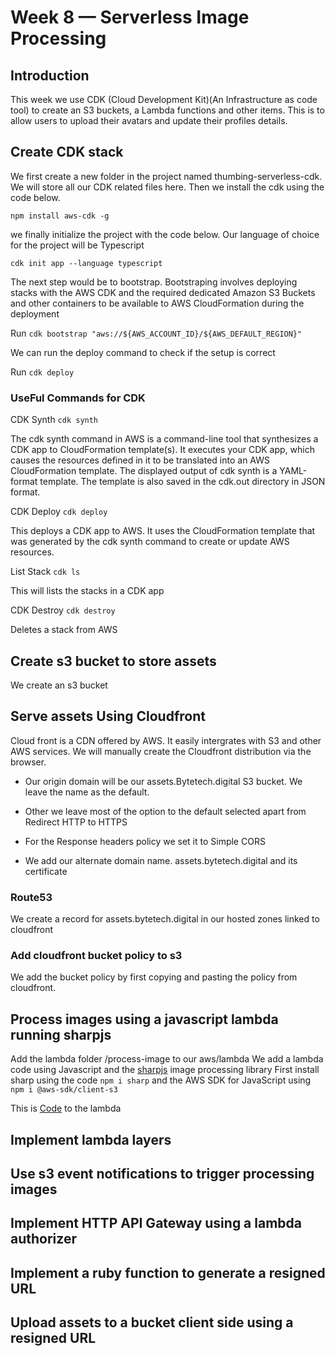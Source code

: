 # Week 8 — Serverless Image Processing

## Introduction
This week we use CDK (Cloud Development Kit)(An Infrastructure as code tool) to create an S3 buckets, a Lambda functions and other items. This is to allow users to upload their avatars and update their profiles details.
## Create CDK stack
We first create a new folder in the project named thumbing-serverless-cdk. We will store all our CDK related files here.
Then we install the cdk using the code below.

```npm install aws-cdk -g  ```

we finally initialize the project with the code below. Our language of choice for the project will be Typescript

``` cdk init app --language typescript ```

The next step would be to bootstrap. Bootstraping involves deploying stacks with the AWS CDK and the required dedicated Amazon S3 Buckets and other containers to be available to AWS CloudFormation during the deployment

Run ``` cdk bootstrap "aws://${AWS_ACCOUNT_ID}/${AWS_DEFAULT_REGION}" ```

We can run the deploy command to check if the setup is correct

Run ```cdk deploy ```


### UseFul Commands for CDK
CDK Synth ``` cdk synth ```

The cdk synth command in AWS is a command-line tool that synthesizes a CDK app to CloudFormation template(s). It executes your CDK app, which causes the resources defined in it to be translated into an AWS CloudFormation template. The displayed output of cdk synth is a YAML-format template. The template is also saved in the cdk.out directory in JSON format.

CDK Deploy ``` cdk deploy ```

This deploys a CDK app to AWS. It uses the CloudFormation template that was generated by the cdk synth command to create or update AWS resources.

List Stack ``` cdk ls ```

This will lists the stacks in a CDK app

CDK Destroy ``` cdk destroy ```

Deletes a stack from AWS

 
## Create s3 bucket to store assets

We create an s3 bucket


## Serve assets Using Cloudfront
Cloud front is a CDN offered by AWS. It easily intergrates with S3 and other AWS services. We will manually create the Cloudfront distribution via the browser.

* Our origin domain will be our assets.Bytetech.digital S3 bucket. We leave the name as the default.

* Other we leave most of the option to the default selected apart from Redirect HTTP to HTTPS

* For the Response headers policy we set it to Simple CORS

* We add our alternate domain name. assets.bytetech.digital and its certificate

### Route53
We create a record for assets.bytetech.digital in our hosted zones linked to cloudfront

### Add cloudfront bucket policy to s3
We add the bucket policy by first copying and pasting the policy from cloudfront.

## Process images using a javascript lambda running sharpjs
Add the lambda folder /process-image to our aws/lambda
We add a lambda code using Javascript and the [sharpjs](https://sharp.pixelplumbing.com/install) image processing library
First install sharp using the code ``` npm i sharp ``` and the AWS SDK for JavaScript using ```npm i @aws-sdk/client-s3 ```

This is [Code](../aws/lambdas/process-images/index.js) to the lambda

## Implement lambda layers
## Use s3 event notifications to trigger processing images
## Implement HTTP API Gateway using a lambda authorizer
## Implement a ruby function to generate a resigned URL
## Upload assets to a bucket client side using a resigned URL
